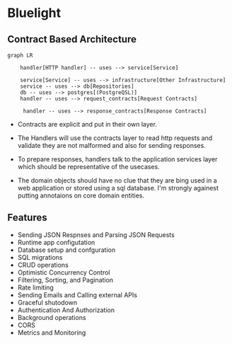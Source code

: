 # Bluelight 

## Contract Based Architecture


```mermaid
graph LR
 
    handler[HTTP handler] -- uses --> service[Service]

    service[Service] -- uses --> infrastructure[Other Infrastructure]
    service -- uses --> db[Repositories]
    db -- uses --> postgres[(PostgreQSL)]
    handler -- uses --> request_contracts[Request Contracts]

     handler -- uses --> response_contracts[Response Contracts]
```



- Contracts are explicit and put in their own  layer.


- The Handlers will use the contracts layer to read http requests and validate they are not malformed and also for sending responses.


- To prepare responses, handlers talk to the application services layer which should be representative of the usecases.


- The domain objects should have no clue that they are bing used in a web application or stored using a sql database. I'm strongly againest putting annotaions on core domain entities.




## Features

- Sending JSON Respnses and Parsing JSON Requests
- Runtime app configutation
- Database setup and confguration
- SQL migrations
- CRUD operations
- Optimistic Concurrency Control
- Filtering, Sorting, and Pagination
- Rate limiting
- Sending Emails and Calling external APIs
- Graceful shutodown
- Authentication And Authorization
- Background operations
- CORS
- Metrics and Monitoring
